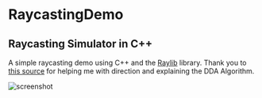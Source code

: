 # RaycastingDemo
## Raycasting Simulator in C++

A simple raycasting demo using C++ and the [Raylib](https://www.raylib.com/) library.
Thank you to [this source](https://lodev.org/cgtutor/raycasting.html) for helping me with direction and explaining the DDA Algorithm.

![screenshot](https://github.com/user-attachments/assets/af49043b-ca80-495a-a778-028d76fc9303)
